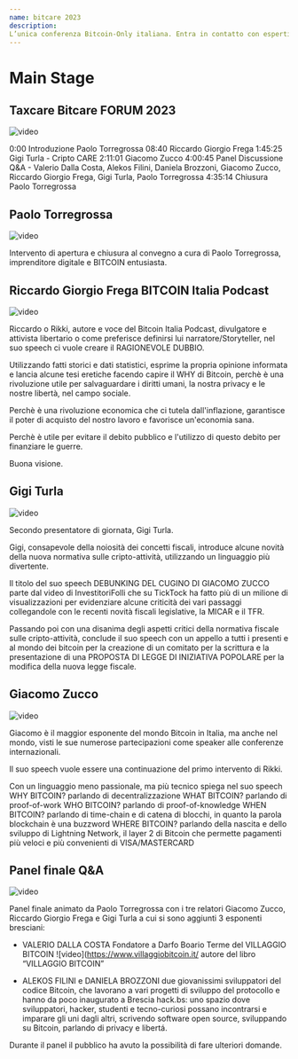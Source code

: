```yaml
---
name: bitcare 2023
description: 
L’unica conferenza Bitcoin-Only italiana. Entra in contatto con esperti e appassionati. 
---
```


# Main Stage

## Taxcare Bitcare FORUM 2023

![video](https://youtu.be/Ug0HHkB6YJ8?si=aKLOazV07f9NylpE)

0:00 Introduzione Paolo Torregrossa
08:40 Riccardo Giorgio Frega
1:45:25 Gigi Turla - Cripto CARE 
2:11:01 Giacomo Zucco
4:00:45 Panel Discussione Q&A - Valerio Dalla Costa, Alekos Filini, Daniela Brozzoni, Giacomo Zucco, Riccardo Giorgio Frega, Gigi Turla, Paolo Torregrossa
4:35:14 Chiusura Paolo Torregrossa


## Paolo Torregrossa

![video](https://youtu.be/9pnmyd_quU4?si=VlLBf92-eb-nP6Wd)

Intervento di apertura e chiusura al convegno a cura di Paolo Torregrossa, imprenditore digitale e BITCOIN entusiasta.

##  Riccardo Giorgio Frega BITCOIN Italia Podcast

![video](https://youtu.be/lxZ-e_S5Iwg?si=O3voalgFgV9qGR5I)

Riccardo o Rikki, autore e voce del Bitcoin Italia Podcast, divulgatore e attivista libertario o come preferisce definirsi lui narratore/Storyteller, nel suo speech ci vuole creare il RAGIONEVOLE DUBBIO.

Utilizzando fatti storici e dati statistici, esprime la propria opinione informata e lancia alcune tesi eretiche facendo capire il WHY di Bitcoin, perchè è una rivoluzione utile per salvaguardare i diritti umani, la nostra privacy e le nostre libertà, nel campo sociale.

Perchè è una rivoluzione economica che ci tutela dall'inflazione, garantisce il poter di acquisto del nostro lavoro e favorisce un'economia sana.

Perchè è utile per evitare il debito pubblico e l'utilizzo di questo debito per finanziare le guerre.

Buona visione.


## Gigi Turla

![video](https://youtu.be/9nMPn5einjQ?si=zTuF7oEz6trSf0WM)

Secondo presentatore di giornata, Gigi Turla.

Gigi, consapevole della noiosità dei concetti fiscali, introduce alcune novità della nuova normativa sulle cripto-attività, utilizzando un linguaggio più divertente.

Il titolo del suo speech DEBUNKING DEL CUGINO DI GIACOMO ZUCCO parte dal video di InvestitoriFolli che su TickTock ha fatto più di un milione di visualizzazioni per evidenziare alcune criticità dei vari passaggi collegandole con le recenti novità fiscali legislative, la MICAR e il TFR.

Passando poi con una disanima degli aspetti critici della normativa fiscale sulle cripto-attività, conclude il suo speech con un appello a tutti i presenti e al mondo dei bitcoin per la creazione di un comitato per la scrittura e la presentazione di una PROPOSTA DI LEGGE DI INIZIATIVA POPOLARE per la modifica della nuova legge fiscale.

##  Giacomo Zucco

![video](https://youtu.be/0B_CXLcRNVw?si=zqoeX5r7Sse2xjVm)

Giacomo è il maggior esponente del mondo Bitcoin in Italia, ma anche nel mondo, visti le sue numerose partecipazioni come speaker alle conferenze internazionali.

Il suo speech vuole essere una continuazione del primo intervento di Rikki.

Con un linguaggio meno passionale, ma più tecnico spiega nel suo speech
WHY BITCOIN? parlando di decentralizzazione
WHAT BITCOIN? parlando di proof-of-work
WHO BITCOIN? parlando di proof-of-knowledge
WHEN BITCOIN? parlando di time-chain e di catena di blocchi, in quanto la parola blockchain è una buzzword
WHERE BITCOIN? parlando della nascita e dello sviluppo di Lightning Network, il layer 2 di Bitcoin che permette pagamenti più veloci e più convenienti di VISA/MASTERCARD

## Panel finale Q&A

![video](https://youtu.be/blcvI7SRFRA?si=mHbLnmmIpXbVgFnd)

Panel finale animato da Paolo Torregrossa con i tre relatori Giacomo Zucco, Riccardo Giorgio Frega e Gigi Turla a cui si sono aggiunti 3 esponenti bresciani:
- VALERIO DALLA COSTA Fondatore a Darfo Boario Terme del VILLAGGIO BITCOIN ![video](https://www.villaggiobitcoin.it/  autore del libro “VILLAGGIO BITCOIN”

- ALEKOS FILINI e DANIELA BROZZONI  due giovanissimi sviluppatori del codice Bitcoin, che lavorano a vari progetti di sviluppo del protocollo e hanno da poco inaugurato a Brescia hack.bs: uno spazio dove sviluppatori, hacker, studenti e tecno-curiosi possano incontrarsi e imparare gli uni dagli altri, scrivendo software open source, sviluppando su Bitcoin, parlando di privacy e libertá.

Durante il panel il pubblico ha avuto la possibilità di fare ulteriori domande.